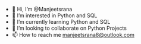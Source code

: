 - 👋 Hi, I’m @Manjeetsrana
- 👀 I’m interested in Python and SQL
- 🌱 I’m currently learning Python and SQL
- 💞️ I’m looking to collaborate on Python Projects 
- 📫 How to reach me manjeetsrana8@outlook.com

<!---
Manjeetsrana/Manjeetsrana is a ✨ special ✨ repository because its `README.md` (this file) appears on your GitHub profile.
You can click the Preview link to take a look at your changes.
--->
